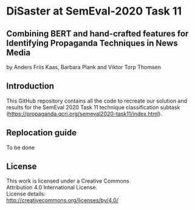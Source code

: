 # DiSaster at SemEval-2020 Task 11
## Combining BERT and hand-crafted features for Identifying Propaganda Techniques in News Media

by 
Anders Friis Kaas, Barbara Plank and Viktor Torp Thomsen

## Introduction
This GitHub repository contains all the code to recreate our solution and results for the SemEval 2020 Task 11 technique classification subtask (https://propaganda.qcri.org/semeval2020-task11/index.html).

## Replocation guide
To be done

## License
This work is licensed under a Creative Commons \
Attribution 4.0 International License.\
License details:\
http://creativecommons.org/licenses/by/4.0/

